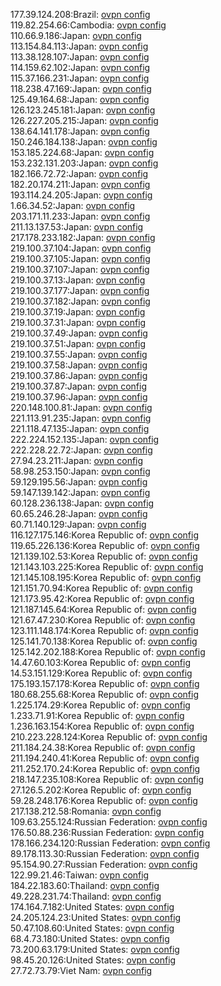 177.39.124.208:Brazil: [ovpn config](vpn/177_39_124_208.ovpn)  
119.82.254.66:Cambodia: [ovpn config](vpn/119_82_254_66.ovpn)  
110.66.9.186:Japan: [ovpn config](vpn/110_66_9_186.ovpn)  
113.154.84.113:Japan: [ovpn config](vpn/113_154_84_113.ovpn)  
113.38.128.107:Japan: [ovpn config](vpn/113_38_128_107.ovpn)  
114.159.62.102:Japan: [ovpn config](vpn/114_159_62_102.ovpn)  
115.37.166.231:Japan: [ovpn config](vpn/115_37_166_231.ovpn)  
118.238.47.169:Japan: [ovpn config](vpn/118_238_47_169.ovpn)  
125.49.164.68:Japan: [ovpn config](vpn/125_49_164_68.ovpn)  
126.123.245.181:Japan: [ovpn config](vpn/126_123_245_181.ovpn)  
126.227.205.215:Japan: [ovpn config](vpn/126_227_205_215.ovpn)  
138.64.141.178:Japan: [ovpn config](vpn/138_64_141_178.ovpn)  
150.246.184.138:Japan: [ovpn config](vpn/150_246_184_138.ovpn)  
153.185.224.68:Japan: [ovpn config](vpn/153_185_224_68.ovpn)  
153.232.131.203:Japan: [ovpn config](vpn/153_232_131_203.ovpn)  
182.166.72.72:Japan: [ovpn config](vpn/182_166_72_72.ovpn)  
182.20.174.211:Japan: [ovpn config](vpn/182_20_174_211.ovpn)  
193.114.24.205:Japan: [ovpn config](vpn/193_114_24_205.ovpn)  
1.66.34.52:Japan: [ovpn config](vpn/1_66_34_52.ovpn)  
203.171.11.233:Japan: [ovpn config](vpn/203_171_11_233.ovpn)  
211.13.137.53:Japan: [ovpn config](vpn/211_13_137_53.ovpn)  
217.178.233.182:Japan: [ovpn config](vpn/217_178_233_182.ovpn)  
219.100.37.104:Japan: [ovpn config](vpn/219_100_37_104.ovpn)  
219.100.37.105:Japan: [ovpn config](vpn/219_100_37_105.ovpn)  
219.100.37.107:Japan: [ovpn config](vpn/219_100_37_107.ovpn)  
219.100.37.13:Japan: [ovpn config](vpn/219_100_37_13.ovpn)  
219.100.37.177:Japan: [ovpn config](vpn/219_100_37_177.ovpn)  
219.100.37.182:Japan: [ovpn config](vpn/219_100_37_182.ovpn)  
219.100.37.19:Japan: [ovpn config](vpn/219_100_37_19.ovpn)  
219.100.37.31:Japan: [ovpn config](vpn/219_100_37_31.ovpn)  
219.100.37.49:Japan: [ovpn config](vpn/219_100_37_49.ovpn)  
219.100.37.51:Japan: [ovpn config](vpn/219_100_37_51.ovpn)  
219.100.37.55:Japan: [ovpn config](vpn/219_100_37_55.ovpn)  
219.100.37.58:Japan: [ovpn config](vpn/219_100_37_58.ovpn)  
219.100.37.86:Japan: [ovpn config](vpn/219_100_37_86.ovpn)  
219.100.37.87:Japan: [ovpn config](vpn/219_100_37_87.ovpn)  
219.100.37.96:Japan: [ovpn config](vpn/219_100_37_96.ovpn)  
220.148.100.81:Japan: [ovpn config](vpn/220_148_100_81.ovpn)  
221.113.91.235:Japan: [ovpn config](vpn/221_113_91_235.ovpn)  
221.118.47.135:Japan: [ovpn config](vpn/221_118_47_135.ovpn)  
222.224.152.135:Japan: [ovpn config](vpn/222_224_152_135.ovpn)  
222.228.22.72:Japan: [ovpn config](vpn/222_228_22_72.ovpn)  
27.94.23.211:Japan: [ovpn config](vpn/27_94_23_211.ovpn)  
58.98.253.150:Japan: [ovpn config](vpn/58_98_253_150.ovpn)  
59.129.195.56:Japan: [ovpn config](vpn/59_129_195_56.ovpn)  
59.147.139.142:Japan: [ovpn config](vpn/59_147_139_142.ovpn)  
60.128.236.138:Japan: [ovpn config](vpn/60_128_236_138.ovpn)  
60.65.246.28:Japan: [ovpn config](vpn/60_65_246_28.ovpn)  
60.71.140.129:Japan: [ovpn config](vpn/60_71_140_129.ovpn)  
116.127.175.146:Korea Republic of: [ovpn config](vpn/116_127_175_146.ovpn)  
119.65.226.136:Korea Republic of: [ovpn config](vpn/119_65_226_136.ovpn)  
121.139.102.53:Korea Republic of: [ovpn config](vpn/121_139_102_53.ovpn)  
121.143.103.225:Korea Republic of: [ovpn config](vpn/121_143_103_225.ovpn)  
121.145.108.195:Korea Republic of: [ovpn config](vpn/121_145_108_195.ovpn)  
121.151.70.94:Korea Republic of: [ovpn config](vpn/121_151_70_94.ovpn)  
121.173.95.42:Korea Republic of: [ovpn config](vpn/121_173_95_42.ovpn)  
121.187.145.64:Korea Republic of: [ovpn config](vpn/121_187_145_64.ovpn)  
121.67.47.230:Korea Republic of: [ovpn config](vpn/121_67_47_230.ovpn)  
123.111.148.174:Korea Republic of: [ovpn config](vpn/123_111_148_174.ovpn)  
125.141.70.138:Korea Republic of: [ovpn config](vpn/125_141_70_138.ovpn)  
125.142.202.188:Korea Republic of: [ovpn config](vpn/125_142_202_188.ovpn)  
14.47.60.103:Korea Republic of: [ovpn config](vpn/14_47_60_103.ovpn)  
14.53.151.129:Korea Republic of: [ovpn config](vpn/14_53_151_129.ovpn)  
175.193.157.178:Korea Republic of: [ovpn config](vpn/175_193_157_178.ovpn)  
180.68.255.68:Korea Republic of: [ovpn config](vpn/180_68_255_68.ovpn)  
1.225.174.29:Korea Republic of: [ovpn config](vpn/1_225_174_29.ovpn)  
1.233.71.91:Korea Republic of: [ovpn config](vpn/1_233_71_91.ovpn)  
1.236.163.154:Korea Republic of: [ovpn config](vpn/1_236_163_154.ovpn)  
210.223.228.124:Korea Republic of: [ovpn config](vpn/210_223_228_124.ovpn)  
211.184.24.38:Korea Republic of: [ovpn config](vpn/211_184_24_38.ovpn)  
211.194.240.41:Korea Republic of: [ovpn config](vpn/211_194_240_41.ovpn)  
211.252.170.24:Korea Republic of: [ovpn config](vpn/211_252_170_24.ovpn)  
218.147.235.108:Korea Republic of: [ovpn config](vpn/218_147_235_108.ovpn)  
27.126.5.202:Korea Republic of: [ovpn config](vpn/27_126_5_202.ovpn)  
59.28.248.176:Korea Republic of: [ovpn config](vpn/59_28_248_176.ovpn)  
217.138.212.58:Romania: [ovpn config](vpn/217_138_212_58.ovpn)  
109.63.255.124:Russian Federation: [ovpn config](vpn/109_63_255_124.ovpn)  
176.50.88.236:Russian Federation: [ovpn config](vpn/176_50_88_236.ovpn)  
178.166.234.120:Russian Federation: [ovpn config](vpn/178_166_234_120.ovpn)  
89.178.113.30:Russian Federation: [ovpn config](vpn/89_178_113_30.ovpn)  
95.154.90.27:Russian Federation: [ovpn config](vpn/95_154_90_27.ovpn)  
122.99.21.46:Taiwan: [ovpn config](vpn/122_99_21_46.ovpn)  
184.22.183.60:Thailand: [ovpn config](vpn/184_22_183_60.ovpn)  
49.228.231.74:Thailand: [ovpn config](vpn/49_228_231_74.ovpn)  
174.164.7.182:United States: [ovpn config](vpn/174_164_7_182.ovpn)  
24.205.124.23:United States: [ovpn config](vpn/24_205_124_23.ovpn)  
50.47.108.60:United States: [ovpn config](vpn/50_47_108_60.ovpn)  
68.4.73.180:United States: [ovpn config](vpn/68_4_73_180.ovpn)  
73.200.63.179:United States: [ovpn config](vpn/73_200_63_179.ovpn)  
98.45.20.126:United States: [ovpn config](vpn/98_45_20_126.ovpn)  
27.72.73.79:Viet Nam: [ovpn config](vpn/27_72_73_79.ovpn)  
